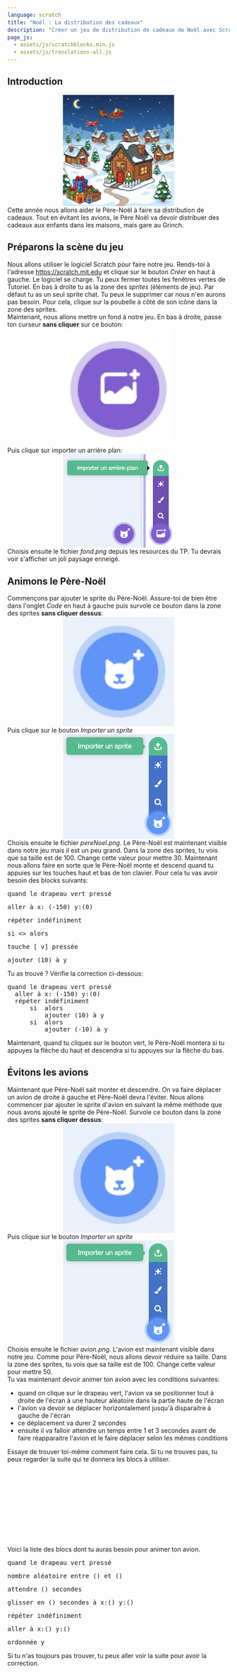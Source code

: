 ```yaml
---
language: scratch
title: "Noël : La distribution des cadeaux"
description: "Créer un jeu de distribution de cadeaux de Noël avec Scratch"
page_js:
  - assets/js/scratchblocks.min.js
  - assets/js/translations-all.js
---
```


## Introduction
<img alt="image de description" src="assets/start.png"  style="display:block; margin: auto; width:50%;">
Cette année nous allons aider le Père-Noël à faire sa distribution de cadeaux. Tout en évitant les avions, le Père Noël va devoir distribuer des cadeaux aux enfants dans les maisons, mais gare au Grinch.

## Préparons la scène du jeu
Nous allons utiliser le logiciel Scratch pour faire notre jeu. Rends-toi à l'adresse https://scratch.mit.edu et clique sur le bouton _Créer_ en haut à gauche.
Le logiciel se charge. Tu peux fermer toutes les fenêtres vertes de Tutoriel. En bas à droite tu as la zone des _sprites_ (éléments de jeu). Par défaut tu as un seul sprite chat. Tu peux le supprimer car nous n'en aurons pas besoin. Pour cela, clique sur la poubelle à côté de son icône dans la zone des sprites. <br/>
Maintenant, nous allons mettre un fond à notre jeu. En bas à droite, passe ton curseur **sans cliquer** sur ce bouton:
<img alt="background" src="assets/background.png"  style="display:block; margin: auto; width:50%;">
Puis clique sur importer un arrière plan:
<img alt="import background" src="assets/importBackground.png"  style="display:block; margin: auto; width:50%;">
Choisis ensuite le fichier _fond.png_ depuis les resources du TP. Tu devrais voir s'afficher un joli paysage enneigé.

## Animons le Père-Noël 
Commençons par ajouter le sprite du Père-Noël. Assure-toi de bien être dans l'onglet _Code_ en haut à gauche puis survole ce bouton dans la zone des sprites **sans cliquer dessus**:
<img alt="addSprite" src="assets/addSprite.png"  style="display:block; margin: auto; width:50%;">
Puis clique sur le bouton _Importer un sprite_
<img alt="importSprite" src="assets/importSprite.png"  style="display:block; margin: auto; width:50%;">
Choisis ensuite le fichier _pereNoel.png_. Le Père-Noël est maintenant visible dans notre jeu mais il est un peu grand. Dans la zone des sprites, tu vois que sa taille est de 100. Change cette valeur pour mettre 30.
Maintenant nous allons faire en sorte que le Père-Noël monte et descend quand tu appuies sur les touches haut et bas de ton clavier.
Pour cela tu vas avoir besoin des blocks suivants:
<pre class="blocks">
quand le drapeau vert pressé
</pre>
<pre class="blocks">
aller à x: (-150) y:(0)
</pre>
<pre class="blocks">
répéter indéfiniment
</pre>
<pre class="blocks">
si <> alors
</pre>
<pre class="blocks">
touche [ v] pressée
</pre>
<pre class="blocks">
ajouter (10) à y
</pre>

Tu as trouvé ? Vérifie la correction ci-dessous:

<pre class="blocks">
quand le drapeau vert pressé
  aller à x: (-150) y:(0)
  répéter indéfiniment
      si <touche [flèche haut v] pressée ?> alors
          ajouter (10) à y
      si <touche [flèche bas v] pressée ?> alors
          ajouter (-10) à y
</pre>

Maintenant, quand tu cliques sur le bouton vert, le Père-Noël montera si tu appuyes la flèche du haut et descendra si tu appuyes sur la flèche du bas.

## Évitons les avions
Maintenant que Père-Noël sait monter et descendre. On va faire déplacer un avion de droite à gauche et Père-Noël devra l'éviter. 
Nous allons commencer par ajouter le sprite d'avion en suivant la même méthode que nous avons ajouté le sprite de Père-Noël.
Survole ce bouton dans la zone des sprites **sans cliquer dessus**:
<img alt="addSprite" src="assets/addSprite.png"  style="display:block; margin: auto; width:50%;">
Puis clique sur le bouton _Importer un sprite_
<img alt="importSprite" src="assets/importSprite.png"  style="display:block; margin: auto; width:50%;">
Choisis ensuite le fichier _avion.png_. L'avion est maintenant visible dans notre jeu. Comme pour Père-Noël, nous allons devoir réduire sa taille. Dans la zone des sprites, tu vois que sa taille est de 100. Change cette valeur pour mettre 50.
<br/>
Tu vas maintenant devoir animer ton avion avec les conditions suivantes:
* quand on clique sur le drapeau vert, l'avion va se positionner tout à droite de l'écran à une hauteur aléatoire dans la partie haute de l'écran
* l'avion va devoir se déplacer horizontalement jusqu'à disparaitre à gauche de l'écran
* ce déplacement va durer 2 secondes
* ensuite il va falloir attendre un temps entre 1 et 3 secondes avant de faire réapparaitre l'avion et le faire déplacer selon les mêmes conditions

Essaye de trouver toi-même comment faire cela. Si tu ne trouves pas, tu peux regarder la suite qui te donnera les blocs à utiliser.
</br>
</br>
</br>
</br>
</br>
</br>
</br>
</br>
</br>
</br>
</br>
</br>
Voici la liste des blocs dont tu auras besoin pour animer ton avion.

<pre class="blocks">
quand le drapeau vert pressé
</pre>
<pre class="blocks">
nombre aléatoire entre () et ()
</pre>
<pre class="blocks">
attendre () secondes
</pre>
<pre class="blocks">
glisser en () secondes à x:() y:()
</pre>
<pre class="blocks">
répéter indéfiniment
</pre>
<pre class="blocks">
aller à x:() y:()
</pre>
<pre class="blocks">
ordonnée y
</pre>

Si tu n'as toujours pas trouver, tu peux aller voir la suite pour avoir la correction.


</br>
</br>
</br>
</br>
</br>
</br>
</br>
</br>
</br>
</br>
</br>
</br>

Voici une solution pour animer ton avion tel que demandé:

<pre class="blocks">
quand le drapeau vert pressé
  répéter indéfiniment
    aller à x:(300) y:(nombre aléatoire entre (0) et (150))
    glisser en (2) secondes à x:(-300) y:(ordonnée y)
    attendre (nombre aléatoire entre (1) et (3)) secondes
</pre>


## Arrêtons tout quand Père-Noël touche l'avion
Évitez l'avion ne sert pas vraiment à grand chose vu que Père-Noël passe à traver de l'avion. Peux-tu faire en sorte que le jeu s'arrête quand le Père-Noël touche l'avion.
Essaye de trouver sinon continue plus loin pour avoir la liste des blocs à utiliser.
</br>
</br>
</br>
</br>
</br>
</br>
</br>
</br>
</br>
</br>
</br>
</br>
Voici la liste des blocs dont tu auras besoin pour arrêter le jeu quand Père-Noël touche l'avion.

<pre class="blocks">
quand le drapeau vert pressé
</pre>
<pre class="blocks">
stop [tout v]
</pre>
<pre class="blocks">
répéter indéfiniment
</pre>
<pre class="blocks">
si <> alors
</pre>
<pre class="blocks">
<touche le ( v)>
</pre>

Si tu n'as toujours pas trouver, tu peux aller voir la suite pour avoir la correction.


</br>
</br>
</br>
</br>
</br>
</br>
</br>
</br>
</br>
</br>
</br>
</br>
Voici une solution pour pouvoir arrêter le jeu quand Père-Noël touche l'avion. Depuis le sprite avion, ajoute les blocs suivants:

<pre class="blocks">
quand le drapeau vert pressé
  répéter indéfiniment
    si <touche le (pereNoel v)> alors
      stop [tout v]
</pre>

## Animons la maison
Dans les airs les avions passent. Mais au sol ? Nous allons mettre des maisons. Ajoute le sprite de maison de la même manière que tu as ajouté les sprites du Père-Noël et de l'avion à partir du fichier _maison.png_.
Survole ce bouton dans la zone des sprites **sans cliquer dessus**:
<img alt="addSprite" src="assets/addSprite.png"  style="display:block; margin: auto; width:50%;">
Puis clique sur le bouton _Importer un sprite_
<img alt="importSprite" src="assets/importSprite.png"  style="display:block; margin: auto; width:50%;">
Choisis ensuite le fichier _maison.png_.
Change ensuite la taille de la maison pour qu'elle soit de 50.
En t'inspirant de ce qui a été fait pour l'avion, essaye de faire déplacer la maison de la manière suivante:
* La maison commence son mouvement en bas à droite de l'écran
* la maison se déplace horizontalement vers la gauche
* elle arrive en 4 secondes à gauche de l'écran
* au bout d'une seconde, elle réapparait à droite de l'écran et recommence son mouvement
* si l'avion touche la maison, le jeu s'arrête

Les blocs vont être similaire à ceux utilisés par l'avion. __Attention à bien sélectionner le sprite de la maison quand tu ajoutes tes blocs__.


</br>
</br>
</br>
</br>
</br>
</br>
</br>
</br>
</br>
</br>
</br>
</br>

Voici une solution pour animer ta maison tel que demandé:

<pre class="blocks">
quand le drapeau vert pressé
  répéter indéfiniment
    aller à x:(300) y:(-110)
    glisser en (4) secondes à x:(-310) y:(-110)
    attendre (1) secondes
</pre>

Et voici le bloc à ajouter pour faire arrêter le jeu quand l'avion touche la maison

<pre class="blocks">
quand le drapeau vert pressé
  répéter indéfiniment
    si <touche le (pereNoel v)> alors
      stop [tout v]
</pre>

## Changeons le type de maison
Au soir de Noël, on peut trouver plusieurs types de maison. Des maisons vides, car les enfants sont allés passer Noël en famille. On en déduit qu'il y aussi des maisons avec des enfants. Malheureusement, le Grinch est aussi de la partie. Dans certaines maison nous trouverons aussi le Grinch. Nous allons revoir notre sprite de maison pour qu'il affiche aléatoirement des maisons vides, des maisons avec des enfants ou des maisons avec le Grinch. Commençons par modifier notre sprite maison pour qu'il puisse gérer ces différents types de maison. Après avoir sélectionné le sprite _maison_, clique sur l'onglet _Costumes_ en haut à gauche. Pour le moment, ton sprite ne contient qu'un seul costume _maison_. Survole **sans cliquer** l'image qui se trouve en bas à gauche:
<img alt="addSprite" src="assets/addSprite.png"  style="display:block; margin: auto; width:50%;">
Puis clique sur le bouton _Importer un costume_
<img alt="importCostum" src="assets/importCostum.png"  style="display:block; margin: auto; width:50%;">
Choisi le fichier _enfants.png_ puis réimporte un autre costume de la même manière pour ajouter le fichier _grinch.png_.
Ton sprite à maintenant 3 costumes:
* maison
* enfants
* grinch

Nous allons maintenant créer une variable. Sélectionne l'onglet _Code_ du sprite _maison_. Dans la section _Variables_ à gauche, clique sur _Créer un variable_ et crée une variable que tu peux nommer _costumeMaison_. **Assure-toi que cette variable soit disponible pour tous les sprites** (tu en auras besoin plus tard).
Maintenant, à l'aide de cette variable, tu vas reprendre le bloc de code qui gère le mouvement de la maison pour ajouter la fonctionalité suivante
**avant d'afficher la maison à droite, elle doit basculer sur un costume aléatoire parmis les 3 disponibles**.

Essaye de trouver par toi-même, les blocs à utiliser te sont présentés plus loin.
</br>
</br>
</br>
</br>
</br>
</br>
</br>
</br>
</br>
</br>
</br>
</br>
Voici la liste des blocs dont tu auras besoin pour changer le type de la maison.

<pre class="blocks">
nombre aléatoire entre () et ()
</pre>
<pre class="blocks">
(costumeMaison)
</pre>
<pre class="blocks">
mettre [ v] à ()
</pre>
<pre class="blocks">
si <> alors
</pre>
<pre class="blocks">
basculer sur le costume [ v]
</pre>
<pre class="blocks">
<()=()>
</pre>
Encore un indice, tu peux utiliser la valeur de la variable _costumeMaison_ pour savoir quel costume sélectionner.

Si tu ne trouves pas, une proposition de solution t'es donnée plus loin.</br>
</br>
</br>
</br>
</br>
</br>
</br>
</br>
</br>
</br>
</br>
</br>
Voici une proposition de solution:
<pre class="blocks">
quand le drapeau vert pressé
  répéter indéfiniment
    mettre [costumeMaison v] à (nombre aléatoire entre (1) et (3))
    aller à x:(300) y:(-110)
    si <(costumeMaison)=(1)> alors
      basculer sur le costume [maison v]
    fin
    si <(costumeMaison)=(2)> alors
      basculer sur le costume [enfants v]
    fin
    si <(costumeMaison)=(3)> alors
      basculer sur le costume [grinch v]
    fin
    glisser en (4) secondes à x:(-310) y:(-110)
    attendre (1) secondes
</pre>

## Distribuons les cadeaux
Bon, on a maintenant un Père-Noël qui évite les avions et les maisons. Mais ce serait bien qu'il distribue les cadeaux notre Père-Noël non ? Pour cela nous allons créer un autre sprite _cadeau_. Pour cela, importe le fichier _cadeau.png_ de la même manière que tu as importé les autres sprite. 

<script>
scratchblocks.renderMatching('pre.blocks', {
  style: 'scratch3',
  languages: ['fr'],
  scale: 1,
});
scratchblocks.renderMatching("code.b", {
  inline: true,
  style: 'scratch3',
  languages: ['fr'],
  scale: 0.75,
});
</script>
